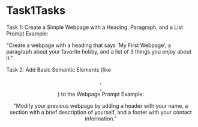 # Task1Tasks
Task 1: Create a Simple Webpage with a Heading, Paragraph, and a List
Prompt Example:

"Create a webpage with a heading that says 'My First Webpage', a paragraph about your favorite hobby, and a list of 3 things you enjoy about it."

Task 2: Add Basic Semantic Elements (like <header>, <section>, <footer>) to the Webpage
Prompt Example:

"Modify your previous webpage by adding a header with your name, a section with a brief description of yourself, and a footer with your contact information."
